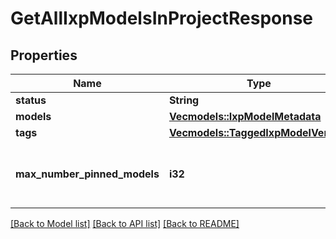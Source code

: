# GetAllIxpModelsInProjectResponse

## Properties

Name | Type | Description | Notes
------------ | ------------- | ------------- | -------------
**status** | **String** |  | 
**models** | [**Vec<models::IxpModelMetadata>**](IxpModelMetadata.md) |  | 
**tags** | [**Vec<models::TaggedIxpModelVersion>**](TaggedIxpModelVersion.md) |  | 
**max_number_pinned_models** | **i32** | The maximum number of pinned models | 

[[Back to Model list]](../README.md#documentation-for-models) [[Back to API list]](../README.md#documentation-for-api-endpoints) [[Back to README]](../README.md)


